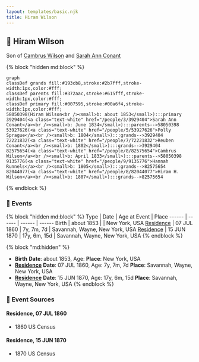 ```yaml
---
layout: templates/basic.njk
title: Hiram Wilson
---
```

## 🔵 Hiram Wilson

Son of [Cambrus Wilson](/people/8/82575654) and [Sarah Ann Conant](/people/3/3929404)

{% block "hidden md:block" %}
```mermaid
graph
classDef grands fill:#193cb8,stroke:#2b7fff,stroke-width:1px,color:#fff;
classDef parents fill:#372aac,stroke:#615fff,stroke-width:1px,color:#fff;
classDef primary fill:#007595,stroke:#00a6f4,stroke-width:1px,color:#fff;
58050398(Hiram Wilson<br /><small>b: about 1853</small>):::primary
3929404(<a class="text-white" href="/people/3/3929404">Sarah Ann Conant</a><br /><small>b: June 1834</small>):::parents-->58050398
53927626(<a class="text-white" href="/people/5/53927626">Polly Sprague</a><br /><small>b: 1804</small>):::grands-->3929404
72221832(<a class="text-white" href="/people/7/72221832">Reuben Conant</a><br /><small>b: 1802</small>):::grands-->3929404
82575654(<a class="text-white" href="/people/8/82575654">Cambrus Wilson</a><br /><small>b: April 1833</small>):::parents-->58050398
9135776(<a class="text-white" href="/people/9/9135776">Hannah Runnels</a><br /><small>b: 1805</small>):::grands-->82575654
82044077(<a class="text-white" href="/people/8/82044077">Hiram H. Wilson</a><br /><small>b: 1807</small>):::grands-->82575654
```
{% endblock %}

### 📆 Events

{% block "hidden md:block" %}
Type | Date | Age at Event | Place
------ | ------ | ------ | ------
Birth | about 1853 |  | New York, USA
[Residence](#event-event-0) | 07 JUL 1860 | 7y, 7m, 7d | Savannah, Wayne, New York, USA
[Residence](#event-event-1) | 15 JUN 1870 | 17y, 6m, 15d | Savannah, Wayne, New York, USA
{% endblock %}

{% block "md:hidden" %}
- **Birth**
**Date**: about 1853, Age:
**Place**: New York, USA
- **[Residence](#event-event-0)**
**Date**: 07 JUL 1860, Age: 7y, 7m, 7d
**Place**: Savannah, Wayne, New York, USA
- **[Residence](#event-event-1)**
**Date**: 15 JUN 1870, Age: 17y, 6m, 15d
**Place**: Savannah, Wayne, New York, USA
{% endblock %}

### 📰 Event Sources

#### <a id="event-event-0"></a> Residence, 07 JUL 1860
* 1860 US Census

#### <a id="event-event-1"></a> Residence, 15 JUN 1870
* 1870 US Census
